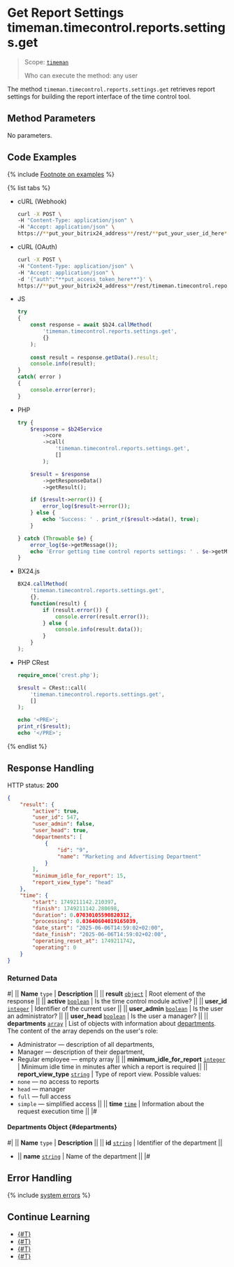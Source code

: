 # Get Report Settings timeman.timecontrol.reports.settings.get

> Scope: [`timeman`](../../scopes/permissions.md)
>
> Who can execute the method: any user

The method `timeman.timecontrol.reports.settings.get` retrieves report settings for building the report interface of the time control tool.

## Method Parameters

No parameters.

## Code Examples

{% include [Footnote on examples](../../../_includes/examples.md) %}

{% list tabs %}

- cURL (Webhook)

    ```bash
    curl -X POST \
    -H "Content-Type: application/json" \
    -H "Accept: application/json" \
    https://**put_your_bitrix24_address**/rest/**put_your_user_id_here**/**put_your_webhook_here**/timeman.timecontrol.reports.settings.get
    ```

- cURL (OAuth)

    ```bash
    curl -X POST \
    -H "Content-Type: application/json" \
    -H "Accept: application/json" \
    -d '{"auth":"**put_access_token_here**"}' \
    https://**put_your_bitrix24_address**/rest/timeman.timecontrol.reports.settings.get
    ```

- JS

    ```js
    try
    {
    	const response = await $b24.callMethod(
    		'timeman.timecontrol.reports.settings.get',
    		{}
    	);
    	
    	const result = response.getData().result;
    	console.info(result);
    }
    catch( error )
    {
    	console.error(error);
    }
    ```

- PHP

    ```php
    try {
        $response = $b24Service
            ->core
            ->call(
                'timeman.timecontrol.reports.settings.get',
                []
            );
    
        $result = $response
            ->getResponseData()
            ->getResult();
    
        if ($result->error()) {
            error_log($result->error());
        } else {
            echo 'Success: ' . print_r($result->data(), true);
        }
    
    } catch (Throwable $e) {
        error_log($e->getMessage());
        echo 'Error getting time control reports settings: ' . $e->getMessage();
    }
    ```

- BX24.js

    ```js
    BX24.callMethod(
        'timeman.timecontrol.reports.settings.get',
        {},
        function(result) {
            if (result.error()) {
                console.error(result.error());
            } else {
                console.info(result.data());
            }
        }
    );
    ```

- PHP CRest

    ```php
    require_once('crest.php');

    $result = CRest::call(
        'timeman.timecontrol.reports.settings.get',
        []
    );

    echo '<PRE>';
    print_r($result);
    echo '</PRE>';
    ```

{% endlist %}

## Response Handling

HTTP status: **200**

```json
{
    "result": {
        "active": true,
        "user_id": 547,
        "user_admin": false,
        "user_head": true,
        "departments": [
            {
                "id": "9",
                "name": "Marketing and Advertising Department"
            }
        ],
        "minimum_idle_for_report": 15,
        "report_view_type": "head"
    },
    "time": {
        "start": 1749211142.210397,
        "finish": 1749211142.280698,
        "duration": 0.07030105590820312,
        "processing": 0.03640604019165039,
        "date_start": "2025-06-06T14:59:02+02:00",
        "date_finish": "2025-06-06T14:59:02+02:00",
        "operating_reset_at": 1749211742,
        "operating": 0
    }
}
```

### Returned Data

#|
|| **Name**
`type` | **Description** ||
|| **result**
[`object`](../../data-types.md) | Root element of the response ||
|| **active**
[`boolean`](../../data-types.md) | Is the time control module active? ||
|| **user_id**
[`integer`](../../data-types.md) | Identifier of the current user ||
|| **user_admin**
[`boolean`](../../data-types.md) | Is the user an administrator? ||
|| **user_head**
[`boolean`](../../data-types.md) | Is the user a manager? ||
|| **departments**
[`array`](../../data-types.md) | List of objects with information about [departments](#departments). The content of the array depends on the user's role:
- Administrator — description of all departments,
- Manager — description of their department,
- Regular employee — empty array ||
|| **minimum_idle_for_report**
[`integer`](../../data-types.md) | Minimum idle time in minutes after which a report is required ||
|| **report_view_type**
[`string`](../../data-types.md) | Type of report view. Possible values:
- `none` — no access to reports
- `head` — manager
- `full` — full access
- `simple` — simplified access ||
|| **time**
[`time`](../../data-types.md#time) | Information about the request execution time ||
|#

#### Departments Object {#departments}

#|
|| **Name**
`type` | **Description** ||
|| **id**
[`string`](../../data-types.md) | Identifier of the department ||
- || **name**
[`string`](../../data-types.md) | Name of the department ||
|#

## Error Handling

{% include [system errors](../../../_includes/system-errors.md) %}

## Continue Learning 

- [{#T}](./index.md)
- [{#T}](./timeman-timecontrol-report-add.md)
- [{#T}](./timeman-timecontrol-reports-get.md)
- [{#T}](./timeman-timecontrol-reports-users-get.md)